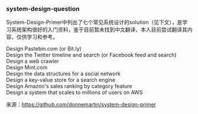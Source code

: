 ### system-design-question
System-Design-Primer中列出了七个常见系统设计的solution（见下文），是学习系统架构很好的入门资料，鉴于目前暂未找到中文翻译，本人目前尝试翻译其内容，仅供学习和参考。

Design Pastebin.com (or Bit.ly)  
Design the Twitter timeline and search (or Facebook feed and search)  
Design a web crawler  
Design Mint.com  
Design the data structures for a social network	 
Design a key-value store for a search engine	 
Design Amazon's sales ranking by category feature  	
Design a system that scales to millions of users on AWS  	

来源：https://github.com/donnemartin/system-design-primer
